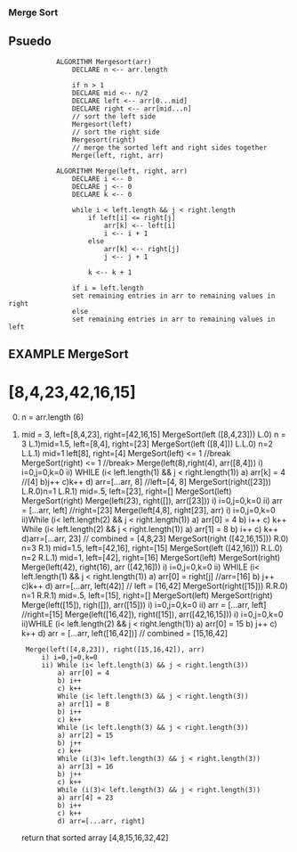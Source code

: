 ### Merge Sort

## Psuedo

                ALGORITHM Mergesort(arr)
                    DECLARE n <-- arr.length
                        
                    if n > 1
                    DECLARE mid <-- n/2
                    DECLARE left <-- arr[0...mid]
                    DECLARE right <-- arr[mid...n]
                    // sort the left side
                    Mergesort(left)
                    // sort the right side
                    Mergesort(right)
                    // merge the sorted left and right sides together
                    Merge(left, right, arr)

                ALGORITHM Merge(left, right, arr)
                    DECLARE i <-- 0
                    DECLARE j <-- 0
                    DECLARE k <-- 0

                    while i < left.length && j < right.length
                        if left[i] <= right[j]
                            arr[k] <-- left[i]
                            i <-- i + 1
                        else
                            arr[k] <-- right[j]
                            j <-- j + 1
                            
                        k <-- k + 1

                    if i = left.length
                    set remaining entries in arr to remaining values in right
                    else
                    set remaining entries in arr to remaining values in left



## EXAMPLE MergeSort

# [8,4,23,42,16,15]

0) n = arr.length (6)

1) mid = 3, left=[8,4,23], right=[42,16,15]
        MergeSort(left ([8,4,23])) 
        L.0) n = 3
        L.1)mid=1.5, left=[8,4], right=[23]
            MergeSort(left ([8,4]))
            L.L.0) n=2
            L.L.1) mid=1 left[8], right=[4]
                MergeSort(left) <= 1 //break
                MergeSort(right) <= 1 //break>
                Merge(left(8),right(4), arr([8,4]))
                    i) i=0,j=0,k=0
                    ii) WHILE (i< left.length(1) && j < right.length(1))
                        a) arr[k] = 4     //[4]
                        b)j++
                        c)k++
                        d) arr=[...arr, 8]         //left=[4, 8]
            MergeSort(right([23]))
            L.R.0)n=1
            L.R.1) mid=.5, left=[23], right=[]
                MergeSort(left)
                MergeSort(right)
                Merge(left(23), right([]), arr([23]))
                    i) i=0,j=0,k=0
                    ii) arr = [...arr, left]      //right=[23]
            Merge(left[4,8], right[23], arr)
                i) i=0,j=0,k=0
                ii)While (i< left.length(2) && j < right.length(1))
                    a) arr[0] = 4
                    b) i++
                    c) k++
                   While (i< left.length(2) && j < right.length(1))
                    a) arr[1] = 8
                    b) i++
                    c) k++
                    d)arr=[...arr, 23]                   // combined = [4,8,23]
        MergeSort(right ([42,16,15]))
        R.0) n=3
        R.1) mid=1.5, left=[42,16], right=[15]
            MergeSort(left ([42,16]))
            R.L.0) n=2
            R.L.1) mid=1, left=[42], right=[16]
                MergeSort(left)
                MergeSort(right)
                Merge(left(42), right(16), arr ([42,16]))
                    i) i=0,j=0,k=0
                    ii) WHILE (i< left.length(1) && j < right.length(1))
                        a) arr[0] = right[j] //arr=[16]
                        b) j++
                        c)k++
                        d) arr=[...arr, left(42)]        // left = [16,42]
            MergeSort(right([15]))
            R.R.0) n=1
            R.R.1) mid=.5, left=[15], right=[]
                MergeSort(left)
                MergeSort(right)
                Merge(left([15]), righ([]), arr([15]))
                    i) i=0,j=0,k=0
                    ii) arr = [...arr, left]             //right=[15]
            Merge(left([16,42]), right([15]), arr([42,16,15]))
                i) i=0,j=0,k=0
                ii)WHILE (i< left.length(2) && j < right.length(1))
                    a) arr[0] = 15
                    b) j++
                    c) k++
                    d) arr = [...arr, left([16,42])]    // combined = [15,16,42]

        Merge(left([4,8,23]), right([15,16,42]), arr)
            i) i=0,j=0,k=0
            ii) While (i< left.length(3) && j < right.length(3))
                a) arr[0] = 4
                b) i++
                c) k++
                While (i< left.length(3) && j < right.length(3))
                a) arr[1] = 8
                b) i++
                c) k++
                While (i< left.length(3) && j < right.length(3))
                a) arr[2] = 15
                b) j++
                c) k++
                While (i(3)< left.length(3) && j < right.length(3))
                a) arr[3] = 16
                b) j++
                c) k++
                While (i(3)< left.length(3) && j < right.length(3))
                a) arr[4] = 23
                b) i++
                c) k++
                d) arr=[...arr, right] 

    return that sorted array [4,8,15,16,32,42]